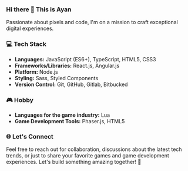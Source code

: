 ### Hi there 👋 This is Ayan
Passionate about pixels and code, I'm on a mission to craft exceptional digital experiences. 

### 💻 Tech Stack
- **Languages:** JavaScript (ES6+), TypeScript, HTML5, CSS3
- **Frameworks/Libraries:** React.js, Angular.js
- **Platform:** Node.js
- **Styling:** Sass, Styled Components
- **Version Control:** Git, GitHub, Gitlab, Bitbucked

### 🎮 Hobby
- **Languages for the game industry:** Lua
- **Game Development Tools:** Phaser.js, HTML5

### 🌐 Let's Connect
<!--
- **Portfolio:**
-->
Feel free to reach out for collaboration, discussions about the latest tech trends, or just to share your favorite games and game development experiences. Let's build something amazing together! 🚀

